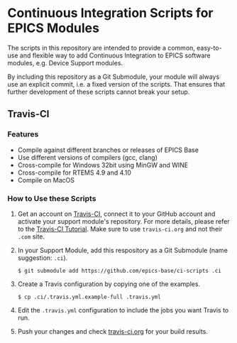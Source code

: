 # Continuous Integration Scripts for EPICS Modules

The scripts in this repository are intended to provide a common,
easy-to-use and flexible way to add Continuous Integration to EPICS
software modules, e.g. Device Support modules.

By including this repository as a Git Submodule, your module will
always use an explicit commit, i.e. a fixed version of the scripts.
That ensures that further development of these scripts cannot break
your setup.

## Travis-CI

### Features

 -  Compile against different branches or releases of EPICS Base
 -  Use different versions of compilers (gcc, clang)
 -  Cross-compile for Windows 32bit using MinGW and WINE
 -  Cross-compile for RTEMS 4.9 and 4.10
 -  Compile on MacOS
 
### How to Use these Scripts

 1. Get an account on [Travis-CI](https://travis-ci.org/), connect
    it to your GitHub account and activate your support module's
    repository. For more details, please refer to the
    [Travis-CI Tutorial](https://docs.travis-ci.com/user/tutorial/).
    Make sure to use `travis-ci.org` and not their `.com` site.

 1. In your Support Module, add this respository as a Git Submodule
    (name suggestion: `.ci`).
	```
	$ git submodule add https://github.com/epics-base/ci-scripts .ci
    ```
	
 1. Create a Travis configuration by copying one of the examples.
    ```
    $ cp .ci/.travis.yml.example-full .travis.yml
	```
	
 1. Edit the `.travis.yml` configuration to include the jobs you want
    Travis to run.
	
 1. Push your changes and check 
    [travis-ci.org](https://travis-ci.org/) for your build results.

